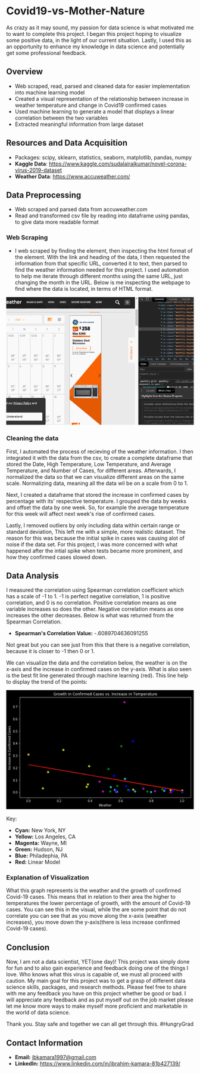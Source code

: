 # Covid19-vs-Mother-Nature
As crazy as it may sound, my passion for data science is what motivated me to want to complete this project. I began this project hoping to visualize some positive data, in the light of our current situation. Lastly, I used this as an opportunity to enhance my knowledge in data science and potentially get some professional feedback.
## Overview
- Web scraped, read, parsed and cleaned data for easier implementation into machine learning model
- Created a visual representation of the relationship between increase in weather temperature and change in Covid19 confirmed cases
- Used machine learning to generate a model that displays a linear correlation between the two variables
- Extracted meaningful information from large dataset
## Resources and Data Acquisition
- Packages: scipy, sklearn, statistics, seaborn, matplotlib, pandas, numpy
- **Kaggle Data**: https://www.kaggle.com/sudalairajkumar/novel-corona-virus-2019-dataset
- **Weather Data**: https://www.accuweather.com/

## Data Preprocessing
- Web scraped and parsed data from accuweather.com 
- Read and transformed csv file by reading into dataframe using pandas, to give data more readable format
### Web Scraping
- I web scraped by finding the element, then inspecting the html format of the element. With the link and heading of the data, I then requested the information from that specific URL, converted it to text, then parsed to find the weather information needed for this project. I used automation to help me iterate through different months using the same URL, just changing the month in the URL. Below is me inspecting the webpage to find where the data is located, in terms of HTML format.

![web scraping](https://github.com/ibkamara0/Covid19-vs-Mother-Nature/blob/master/web%20scraping.gif)

### Cleaning the data
First, I automated the process of recieving of the weather information. I then integrated it with the data from the csv, to create a complete dataframe that stored the Date, High Temperature, Low Temperature, and Average Temperature, and Number of Cases, for different areas. Afterwards, I normalized the data so that we can visualize different areas on the same scale. Normalizing data, meaning all the data wil be on a scale from 0 to 1.

Next, I created a dataframe that stored the increase in confirmed cases by percentage with its' respective temperature. I grouped the data by weeks and offset the data by one week. So, for example the average temperature for this week will affect next week's rise of confirmed cases.

Lastly, I removed outliers by only including data within certain range or standard deviation, This left me with a simple, more realistic dataset. The reason for this was because the initial spike in cases was causing alot of noise if the data set. For this project, I was more concerned with what happened after the intial spike when tests became more prominent, and how they confirmed cases slowed down.

## Data Analysis
I measured the correlation using Spearman correlation coefficient which has a scale of -1 to 1. -1 is perfect negative correlation, 1 is positive correlation, and 0 is no correlation. Positive correlation means as one variable increases so does the other. Negative correlation means as one increases the other decreases. Below is what was returned from the Spearman Correlation.

- **Spearman's Correlation Value:** -.6089704636091255

Not great but you can see just from this that there is a negative correlation, because it is closer to -1 then 0 or 1.

We can visualize the data and the correlation below, the weather is on the x-axis and the increase in confirmed cases on the y-axis. What is also seen is the best fit line generated through machine learning (red). This line help to display the trend of the points:

![Visualization of Data](https://github.com/ibkamara0/Covid19-vs-Mother-Nature/blob/master/Data%20Visualization.jpg)

Key:
- **Cyan:** New York, NY
- **Yellow:** Los Angeles, CA
- **Magenta:** Wayne, MI
- **Green:** Hudson, NJ
- **Blue:** Philadephia, PA
- **Red:** Linear Model

### Explanation of Visualization

What this graph represents is the weather and the growth of confirmed Covid-19 cases. This means that in relation to their area the higher to temperatures the lower percentage of growth, with the amount of Covid-19 cases. You can see this in the visual, while the are some point that do not correlate you can see that as you move along the x-axis (weather increases), you move down the y-axis(there is less increase confirmed Covid-19 cases).


## Conclusion
Now, I am not a data scientist, YET(one day)! This project was simply done for fun and to also gain experience and feedback doing one of the things I love. Who knows what this virus is capable of, we must all proceed with caution. My main goal for this project was to get a grasp of different data science skills, packages, and research methods. Please feel free to share with me any feedback you have on this project whether be good or bad. I will appreciate any feedback and as put myself out on the job market please let me know more ways to make myself more proficient and marketable in the world of data science.

Thank you. Stay safe and together we can all get through this. #HungryGrad

## Contact Information

- **Email:** ibkamara1997@gmail.com
- **LinkedIn:** https://www.linkedin.com/in/ibrahim-kamara-81b427139/
